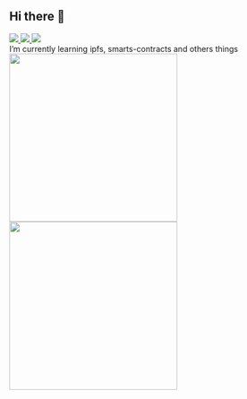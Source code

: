 ## Hi there 👋
<a href="https://linkedin.com/in/eythaann" target="_blank">
  <img src="https://img.shields.io/badge/LinkedIn-0077B5?style=for-the-badge&logo=linkedin&logoColor=white" />
</a>
<a href="https://linkedin.com/in/eythaann" target="_blank">
  <img src="https://img.shields.io/badge/Twitter-1DA1F2?style=for-the-badge&logo=twitter&logoColor=white" />
</a>
<a href="https://linkedin.com/in/eythaann" target="_blank">
  <img src="https://img.shields.io/badge/Reddit-FF4500?style=for-the-badge&logo=reddit&logoColor=white" />
</a></br>
I’m currently learning ipfs, smarts-contracts and others things
<div>
  <img align="center" height="300px" src="https://github-readme-stats.vercel.app/api/top-langs/?username=eythaann&hide=scss" />
  <img align="center" height="300px" src="https://github-readme-stats.vercel.app/api?username=eythaann&show_icons=true" />
</div>

